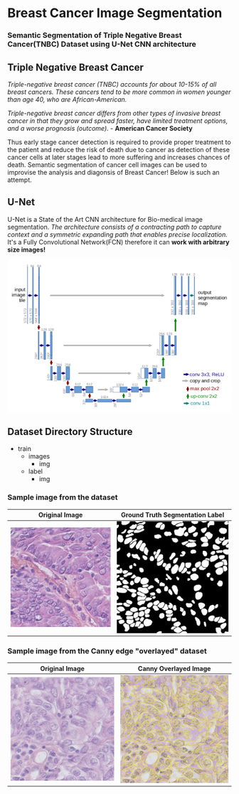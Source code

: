 # Breast Cancer Image Segmentation
### Semantic Segmentation of Triple Negative Breast Cancer(TNBC) Dataset using U-Net CNN architecture

## Triple Negative Breast Cancer
*Triple-negative breast cancer (TNBC) accounts for about 10-15%  of all breast cancers. These cancers tend to be more common in women younger than age 40, who are African-American.*

*Triple-negative breast cancer differs from other types of invasive breast cancer in that they grow and spread faster, have limited treatment options, and a worse prognosis (outcome)*.  - **American Cancer Society**

Thus early stage cancer detection is required to provide proper treatment to the patient and reduce the risk of death due to cancer as detection of these cancer cells at later stages lead to more suffering and increases chances of death. Semantic segmentation of cancer cell images can be used to improvise the analysis and diagonsis of Breast Cancer! Below is such an attempt.

## U-Net
U-Net is a State of the Art CNN architecture for Bio-medical image segmentation. *The architecture consists of a contracting path to capture context and a symmetric expanding path that enables precise localization.* It's a Fully Convolutional Network(FCN) therefore it can **work with arbitrary size images!**

<img src="img/U-Net_arch.png">

## Dataset Directory Structure

- train
   - images
      - img
   - label
      - img
        
### Sample image from the dataset

Original Image            |  Ground Truth Segmentation Label
:-------------------------:|:-------------------------:
![](img/sample_image.png)  |  ![](img/sample_label.png)

### Sample image from the Canny edge "overlayed" dataset

Original Image            |  Canny Overlayed Image
:-------------------------:|:-------------------------:
![](img/original_image.png)  |  ![](img/canny_image.png)
